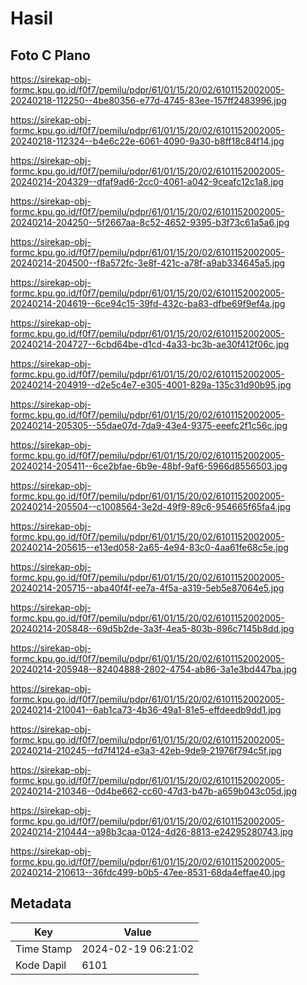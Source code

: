 # Hasil

## Foto C Plano

https://sirekap-obj-formc.kpu.go.id/f0f7/pemilu/pdpr/61/01/15/20/02/6101152002005-20240218-112250--4be80356-e77d-4745-83ee-157ff2483996.jpg

https://sirekap-obj-formc.kpu.go.id/f0f7/pemilu/pdpr/61/01/15/20/02/6101152002005-20240218-112324--b4e6c22e-6061-4090-9a30-b8ff18c84f14.jpg

https://sirekap-obj-formc.kpu.go.id/f0f7/pemilu/pdpr/61/01/15/20/02/6101152002005-20240214-204329--dfaf9ad6-2cc0-4061-a042-9ceafc12c1a8.jpg

https://sirekap-obj-formc.kpu.go.id/f0f7/pemilu/pdpr/61/01/15/20/02/6101152002005-20240214-204250--5f2667aa-8c52-4652-9395-b3f73c61a5a6.jpg

https://sirekap-obj-formc.kpu.go.id/f0f7/pemilu/pdpr/61/01/15/20/02/6101152002005-20240214-204500--f8a572fc-3e8f-421c-a78f-a9ab334645a5.jpg

https://sirekap-obj-formc.kpu.go.id/f0f7/pemilu/pdpr/61/01/15/20/02/6101152002005-20240214-204619--6ce94c15-39fd-432c-ba83-dfbe69f9ef4a.jpg

https://sirekap-obj-formc.kpu.go.id/f0f7/pemilu/pdpr/61/01/15/20/02/6101152002005-20240214-204727--6cbd64be-d1cd-4a33-bc3b-ae30f412f06c.jpg

https://sirekap-obj-formc.kpu.go.id/f0f7/pemilu/pdpr/61/01/15/20/02/6101152002005-20240214-204919--d2e5c4e7-e305-4001-829a-135c31d90b95.jpg

https://sirekap-obj-formc.kpu.go.id/f0f7/pemilu/pdpr/61/01/15/20/02/6101152002005-20240214-205305--55dae07d-7da9-43e4-9375-eeefc2f1c56c.jpg

https://sirekap-obj-formc.kpu.go.id/f0f7/pemilu/pdpr/61/01/15/20/02/6101152002005-20240214-205411--6ce2bfae-6b9e-48bf-9af6-5966d8556503.jpg

https://sirekap-obj-formc.kpu.go.id/f0f7/pemilu/pdpr/61/01/15/20/02/6101152002005-20240214-205504--c1008564-3e2d-49f9-89c6-954665f65fa4.jpg

https://sirekap-obj-formc.kpu.go.id/f0f7/pemilu/pdpr/61/01/15/20/02/6101152002005-20240214-205615--e13ed058-2a65-4e94-83c0-4aa61fe68c5e.jpg

https://sirekap-obj-formc.kpu.go.id/f0f7/pemilu/pdpr/61/01/15/20/02/6101152002005-20240214-205715--aba40f4f-ee7a-4f5a-a319-5eb5e87064e5.jpg

https://sirekap-obj-formc.kpu.go.id/f0f7/pemilu/pdpr/61/01/15/20/02/6101152002005-20240214-205848--69d5b2de-3a3f-4ea5-803b-896c7145b8dd.jpg

https://sirekap-obj-formc.kpu.go.id/f0f7/pemilu/pdpr/61/01/15/20/02/6101152002005-20240214-205948--82404888-2802-4754-ab86-3a1e3bd447ba.jpg

https://sirekap-obj-formc.kpu.go.id/f0f7/pemilu/pdpr/61/01/15/20/02/6101152002005-20240214-210041--6ab1ca73-4b36-49a1-81e5-effdeedb9dd1.jpg

https://sirekap-obj-formc.kpu.go.id/f0f7/pemilu/pdpr/61/01/15/20/02/6101152002005-20240214-210245--fd7f4124-e3a3-42eb-9de9-21976f794c5f.jpg

https://sirekap-obj-formc.kpu.go.id/f0f7/pemilu/pdpr/61/01/15/20/02/6101152002005-20240214-210346--0d4be662-cc60-47d3-b47b-a659b043c05d.jpg

https://sirekap-obj-formc.kpu.go.id/f0f7/pemilu/pdpr/61/01/15/20/02/6101152002005-20240214-210444--a98b3caa-0124-4d26-8813-e24295280743.jpg

https://sirekap-obj-formc.kpu.go.id/f0f7/pemilu/pdpr/61/01/15/20/02/6101152002005-20240214-210613--36fdc499-b0b5-47ee-8531-68da4effae40.jpg


## Metadata

| Key        | Value               |
| ---------- | ------------------- |
| Time Stamp | 2024-02-19 06:21:02 |
| Kode Dapil | 6101                |




